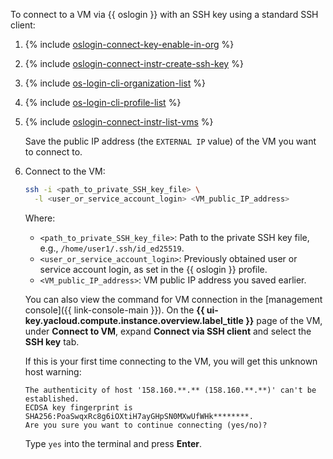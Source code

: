 To connect to a VM via {{ oslogin }} with an SSH key using a standard SSH client:

1. {% include [oslogin-connect-key-enable-in-org](../../_includes/compute/oslogin-connect-key-enable-in-org.md) %}
1. {% include [oslogin-connect-instr-create-ssh-key](../../_includes/compute/oslogin-connect-instr-create-ssh-key.md) %}
1. {% include [os-login-cli-organization-list](../../_includes/organization/os-login-cli-organization-list.md) %}
1. {% include [os-login-cli-profile-list](../../_includes/organization/os-login-cli-profile-list.md) %}
1. {% include [oslogin-connect-instr-list-vms](../../_includes/compute/oslogin-connect-instr-list-vms.md) %}

    Save the public IP address (the `EXTERNAL IP` value) of the VM you want to connect to.
1. Connect to the VM:

    ```bash
    ssh -i <path_to_private_SSH_key_file> \
      -l <user_or_service_account_login> <VM_public_IP_address>
    ```

    Where:

    * `<path_to_private_SSH_key_file>`: Path to the private SSH key file, e.g., `/home/user1/.ssh/id_ed25519`. 
    * `<user_or_service_account_login>`: Previously obtained user or service account login, as set in the {{ oslogin }} profile.
    * `<VM_public_IP_address>`: VM public IP address you saved earlier.

    You can also view the command for VM connection in the [management console]({{ link-console-main }}). On the **{{ ui-key.yacloud.compute.instance.overview.label_title }}** page of the VM, under **Connect to VM**, expand **Connect via SSH client** and select the **SSH key** tab.

    If this is your first time connecting to the VM, you will get this unknown host warning:

    ```text
    The authenticity of host '158.160.**.** (158.160.**.**)' can't be established.
    ECDSA key fingerprint is SHA256:PoaSwqxRc8g6iOXtiH7ayGHpSN0MXwUfWHk********.
    Are you sure you want to continue connecting (yes/no)?
    ```

    Type `yes` into the terminal and press **Enter**.